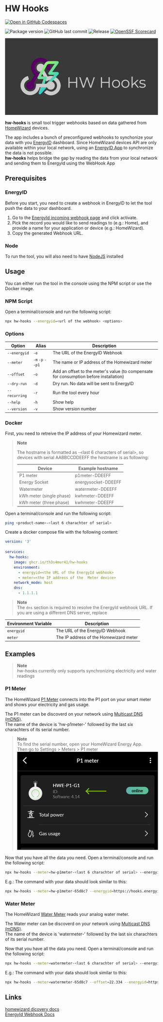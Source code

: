 # HW Hooks

[![Open in GitHub Codespaces](https://github.com/codespaces/badge.svg)](https://github.com/codespaces/new?machine=basicLinux32gb&repo=612398925&ref=main)

![Package version](https://img.shields.io/github/package-json/v/Th3S4mur41/hw2energyid)
![GitHub last commit](https://img.shields.io/github/last-commit/Th3S4mur41/hw2energyid)
![Release](https://github.com/Th3S4mur41/hw2energyid/actions/workflows/release.yml/badge.svg?branch=main)
[![OpenSSF Scorecard](https://api.scorecard.dev/projects/github.com/Th3S4mur41/hw2energyid/badge)](https://scorecard.dev/viewer/?uri=github.com/Th3S4mur41/hw2energyid)

![](./docs/logo.jpg)

**hw-hooks** is small tool trigger webhooks based on data gathered from [HomeWizard](https://www.homewizard.com/) devices.

The app includes a bunch of preconfigured webhooks to synchonize your data with you [EnergyID](https://app.energyid.eu/) dashboard.
Since HomeWizard devices API are only available within your local network, using an [EnergyID App](https://app.energyid.eu/integrations) to synchronize the data is not possible.  
**hw-hooks** helps bridge the gap by reading the data from your local network and sending them to EnergyId using the WebHook App

## Prerequisites

### EnergyID

Before you start, you need to create a webhook in EnergyID to let the tool push the data to your dashboard.

1. Go to the [EnergyId incoming webhook page](https://app.energyid.eu/integrations/WebhookIn) and click activate.
2. Pick the record you would like to send readings to (e.g.: Home), and provide a name for your application or device (e.g.: HomeWizard).
3. Copy the generated Webhook URL.

### Node

To run the tool, you will also need to have [NodeJS](https://nodejs.org/en/download) installed

## Usage

You can either run the tool in the console using the NPM script or use the Docker image.

### NPM Script

Open a terminal/console and run the following script:

```sh
npx hw-hooks --energyid=<url of the webhook> <options>
```

### Options

| Option        | Alias            | Description                                                                            |
| ------------- | ---------------- | -------------------------------------------------------------------------------------- |
| `--energyid`  | `-e`             | The URL of the EnergyID Webhook                                                        |
| `--meter`     | `-m` `-p` `--p1` | The name or IP address of the Homewizard meter                                         |
| `--offset`    | `-o`             | Add an offset to the meter's value (to compensate for consumption before installation) |
| `--dry-run`   | `-d`             | Dry run. No data will be sent to EnergyID                                              |
| `--recurring` | `-r`             | Run the tool every hour                                                                |
| `--help`      | `-h`             | Show help                                                                              |
| `--version`   | `-v`             | Show version number                                                                    |

### Docker

First, you need to retreive the IP address of your Homewizard meter.

> **Note**
>
> The hostname is formatted as <product-name>-<last 6 characters of serial>, so devices with serial AABBCCDDEEFF the hostname is as following:
>
> | Device                   | Example hostname    |
> | ------------------------ | ------------------- |
> | P1 meter                 | p1meter-DDEEFF      |
> | Energy Socket            | energysocket-DDEEFF |
> | Watermeter               | watermeter-DDEEFF   |
> | kWh meter (single phase) | kwhmeter-DDEEFF     |
> | kWh meter (three phase)  | kwhmeter-DDEEFF     |

Open a terminal/console and run the following script:

```sh
ping <product-name>-<last 6 charachter of serial>
```

Create a docker compose file with the following content:

```yaml
version: '3'

services:
  hw-hooks:
    image: ghcr.io/th3s4mur41/hw-hooks
    environment:
      - energyid=<the URL of the EnergyId webhook>
      - meter=<the IP address of the  Meter device>
    network_mode: host
    dns:
      - 1.1.1.1
```

> **Note**  
> The `dns` section is required to resolve the EnergyId webhook URL.
> If you are using a different DNS server, replace

| Environment Variable | Description                            |
| -------------------- | -------------------------------------- |
| `energyid`           | The URL of the EnergyID Webhook        |
| `meter`              | The IP address of the Homewizard meter |

## Examples

> **Note**  
> hw-hooks currently only supports synchronizing electricity and water readings

### P1 Meter

The HomeWizard [P1 Meter](https://www.homewizard.com/p1-meter/) connects into the P1 port on your smart meter and shows your electricity and gas usage.

The P1 meter can be discoverd on your network using [Multicast DNS (mDNS)](https://www.ionos.com/digitalguide/server/know-how/multicast-dns/).  
The name of the device is 'hw-p1meter-' followed by the last six charachters of its serial number.

> **Note**  
> To find the serial number, open your HomeWizard Energy App.  
> Then go to Settings > Meters > P1 meter
> ![P1 Serial Number](./docs/p1_sn.png)

Now that you have all the data you need. Open a terminal/console and run the following script:

```sh
npx hw-hooks --meter=hw-p1meter-<last 6 charachter of serial> --energyid=<url of the webhook>
```

E.g.: The command with your data should look similar to this:

```sh
npx hw-hooks --meter=hw-p1meter-65d8c7 --energyid=https://hooks.energyid.eu/services/WebhookIn/46535693-fe25-48ba-96fa-ea827e987318/OS753GD97A11
```

### Water Meter

The HomeWizard [Water Meter](https://www.homewizard.com/watermeter/) reads your analog water meter.

The Water meter can be discoverd on your network using [Multicast DNS (mDNS)](https://www.ionos.com/digitalguide/server/know-how/multicast-dns/).  
The name of the device is 'watermeter-' followed by the last six charachters of its serial number.

Now that you have all the data you need. Open a terminal/console and run the following script:

```sh
npx hw-hooks --meter=watermeter-<last 6 charachter of serial> --energyid=<url of the webhook>
```

E.g.: The command with your data should look similar to this:

```sh
npx hw-hooks --meter=watermeter-65d8c7 --offset=22.334 --energyid=https://hooks.energyid.eu/services/WebhookIn/46535693-fe25-48ba-96fa-ea827e987318/OS753GD97A11
```

## Links

[homewizard dicovery docs](https://api-documentation.homewizard.com/docs/discovery)  
[EnergyId Webhook Docs](https://api.energyid.eu/docs.html#webhook)
